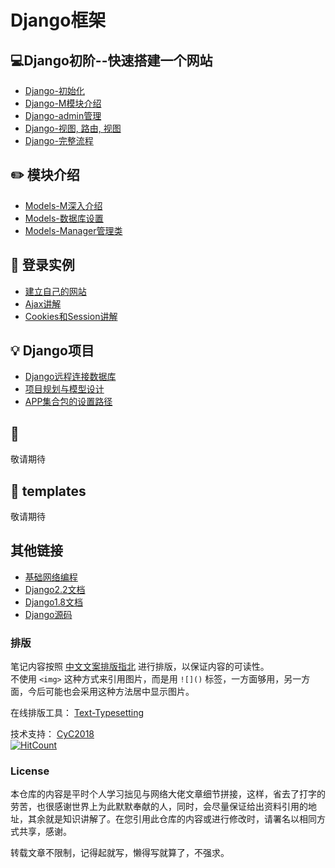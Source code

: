 Django框架 
=====

## :computer:Django初阶--快速搭建一个网站  
- [Django-初始化](https://github.com/KissMyLady/Django/blob/master/Note/django_base_operating.md)  
- [Django-M模块介绍](https://github.com/KissMyLady/Django/blob/master/Note/django_base_operating2.md)   
- [Django-admin管理](https://github.com/KissMyLady/Django/blob/master/Note/django_base_operating3.md)
- [Django-视图, 路由, 视图](https://github.com/KissMyLady/Django/blob/master/Note/django_base_operating4.md)  
- [Django-完整流程](https://github.com/KissMyLady/Django/blob/master/Note/django_base_operating5.md)

## :pencil2: 模块介绍   
- [Models-M深入介绍](https://github.com/KissMyLady/Django/blob/master/Note/Models_deep_sty.md) 
- [Models-数据库设置](https://github.com/KissMyLady/Django/blob/master/Note/Models_mysql.md)  
- [Models-Manager管理类](https://github.com/KissMyLady/Django/blob/master/Note/Models_Manager.md)  

## :floppy_disk: 登录实例  
 - [建立自己的网站](https://github.com/KissMyLady/Django/blob/master/Note/LOGIN_POST.md)  
 - [Ajax讲解](https://github.com/KissMyLady/Django/blob/master/Note/LOGIN_AJAX.md)
 - [Cookies和Session讲解](https://github.com/KissMyLady/Django/blob/master/Note/LOGIN_SESSION.md)   

## :bulb: Django项目  
 - [Django远程连接数据库](https://github.com/KissMyLady/Django/blob/master/Note/django_hight_items.md)  
 - [项目规划与模型设计](https://github.com/KissMyLady/Django/blob/master/Note/django_height_mysqlset.md)   
 - [APP集合包的设置路径](https://github.com/KissMyLady/Django/blob/master/Note/django_height_package.md)  
 
## :watermelon:
敬请期待

## :wrench: templates  
敬请期待

## 其他链接  
- [基础网络编程](https://github.com/KissMyLady/Web-of-Python)  
- [Django2.2文档](http://www.liujiangblog.com/course/django/89)  
- [Django1.8文档](https://yiyibooks.cn/xx/django_182/index.html)  
- [Django源码](https://github.com/django/django)  

### 排版    

笔记内容按照 [中文文案排版指北](https://github.com/sparanoid/chinese-copywriting-guidelines) 进行排版，以保证内容的可读性。  
不使用 `<img>` 这种方式来引用图片，而是用 `![]()` 标签，一方面够用，另一方面，今后可能也会采用这种方法居中显示图片。  

在线排版工具： [Text-Typesetting](https://github.com/CyC2018/Text-Typesetting)  

技术支持： [CyC2018](https://github.com/CyC2018/Text-Typesetting)  
[![HitCount](http://hits.dwyl.io/Kiss_My_Lady/Django.svg)](http://hits.dwyl.io/Kiss_My_Lady/Django)
### License  
本仓库的内容是平时个人学习拙见与网络大佬文章细节拼接，这样，省去了打字的劳苦，也很感谢世界上为此默默奉献的人，同时，会尽量保证给出资料引用的地址，其余就是知识讲解了。在您引用此仓库的内容或进行修改时，请署名以相同方式共享，感谢。  

转载文章不限制，记得起就写，懒得写就算了，不强求。  
